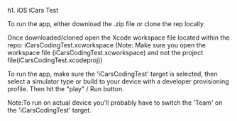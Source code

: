 h1. iOS iCars Test

To run the app, either download the .zip file or clone the rep locally.

Once downloaded/cloned open the Xcode workspace file located within the repo: iCarsCodingTest.xcworkspace (Note: Make sure you open the workspace file (iCarsCodingTest.xcworkspace) and not the project file(iCarsCodingTest.xcodeproj))

To run the app, make sure the 'iCarsCodingTest' target is selected, then select a simulator type or build to your device with a developer provisioning profile. Then hit the "play" / Run button.  

Note:To run on actual device you'll probably have to switch the 'Team' on the 'iCarsCodingTest' target.

